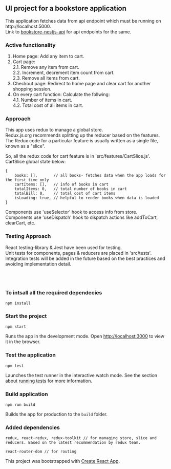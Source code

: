 ## UI project for a bookstore application
This application fetches data from api endpoint which must be running on http://localhost:5000.<br>
Link to [bookstore-nestjs-api](https://github.com/ashu66867/bookstore-nestjs-api) for api endpoints for the same.

### Active functionality
1. Home page: Add any item to cart.
2. Cart page:<br>
   2.1. Remove any item from cart.<br>
   2.2. Increment, decrement item count from cart.<br>
   2.3. Remove all items from cart.<br>
3. Checkout page: Redirect to home page and clear cart for another shopping session.
4. On every cart function: Calculate the follwing:<br>
   4.1. Number of items in cart.<br>
   4.2. Total cost of all items in cart.<br>

### Approach
This app uses redux to manage a global store.<br>
Redux.js.org recommends splitting up the reducer based on the features. <br>
The Redux code for a particular feature is usually written as a single file, known as a "slice".<br>

So, all the redux code for cart feature is in 'src/features/CartSlice.js'. CartSlice global state below:
```
{
    books: [],       // all books- fetches data when the app loads for the first time only
    cartItems: [],   // info of books in cart
    totalItems: 0,   // total number of books in cart
    totalBill: 0,    // total cost of cart items
    isLoading: true, // helpful to render books when data is loaded
}
```
Components use 'useSelector' hook to access info from store.<br>
Components use 'useDispatch' hook to dispatch actions like addToCart, clearCart, etc.<br>


### Testing Approach
React testing-library & Jest have been used for testing.<br>
Unit tests for components, pages & reducers are placed in 'src/tests'.<br>
Integration tests will be added in the future based on the best practices and avoiding implementation detail.<br>

<br><br>

### To intsall all the required dependecies

```
npm install
```

### Start the project

```
npm start
```

Runs the app in the development mode.
Open [http://localhost:3000](http://localhost:3000) to view it in the browser.


### Test the application

```
npm test
```

Launches the test runner in the interactive watch mode.
See the section about [running tests](https://facebook.github.io/create-react-app/docs/running-tests) for more information.

### Build application

```
npm run build
```

Builds the app for production to the `build` folder.<br>


### Added dependencies
```
redux, react-redux, redux-toolkit // for managing store, slice and reducers. Based on the latest recommendation by redux team.
```

```
react-router-dom // for routing
```

This project was bootstrapped with [Create React App](https://github.com/facebook/create-react-app).

